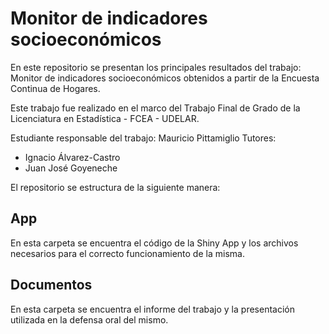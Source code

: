 # Monitor de indicadores socioeconómicos 

En este repositorio se presentan los principales resultados del trabajo: Monitor de indicadores socioeconómicos obtenidos a partir de la Encuesta Continua de Hogares.

Este trabajo fue realizado en el marco del Trabajo Final de Grado de la Licenciatura en Estadística - FCEA - UDELAR. 

Estudiante responsable del trabajo: Mauricio Pittamiglio
Tutores: 
 - Ignacio Álvarez-Castro
 - Juan José Goyeneche


El repositorio se estructura de la siguiente manera:

## App

En esta carpeta se encuentra el código de la Shiny App y los archivos necesarios para el correcto funcionamiento de la misma.

## Documentos

En esta carpeta se encuentra el informe del trabajo y la presentación utilizada en la defensa oral del mismo.
